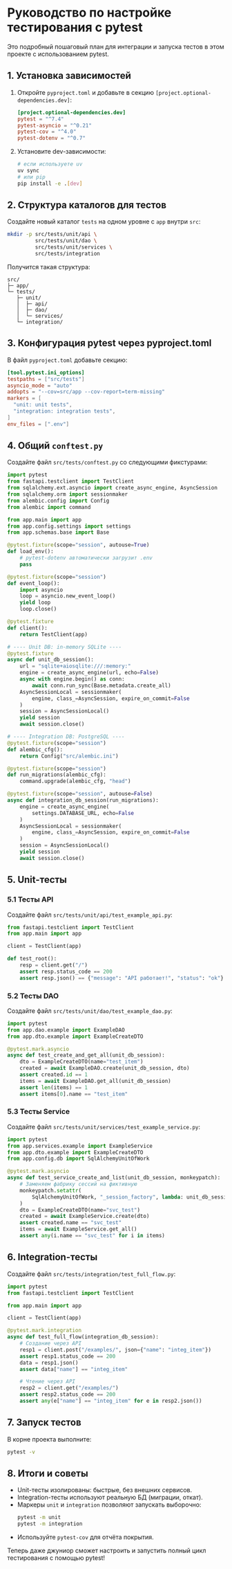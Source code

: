 # Руководство по настройке тестирования с pytest

Это подробный пошаговый план для интеграции и запуска тестов в этом проекте с использованием pytest.

## 1. Установка зависимостей

1. Откройте `pyproject.toml` и добавьте в секцию `[project.optional-dependencies.dev]`:
   ```toml
   [project.optional-dependencies.dev]
   pytest = "^7.4"
   pytest-asyncio = "^0.21"
   pytest-cov = "^4.0"
   pytest-dotenv = "^0.7"
   ```
2. Установите dev-зависимости:
   ```bash
   # если используете uv
   uv sync
   # или pip
   pip install -e .[dev]
   ```

## 2. Структура каталогов для тестов

Создайте новый каталог `tests` на одном уровне с `app` внутри `src`:
```bash
mkdir -p src/tests/unit/api \
         src/tests/unit/dao \
         src/tests/unit/services \
         src/tests/integration
```  
Получится такая структура:
```
src/
├─ app/
└─ tests/
   ├─ unit/
   │  ├─ api/
   │  ├─ dao/
   │  └─ services/
   └─ integration/
```

## 3. Конфигурация pytest через pyproject.toml

В файл `pyproject.toml` добавьте секцию:
```toml
[tool.pytest.ini_options]
testpaths = ["src/tests"]
asyncio_mode = "auto"
addopts = "--cov=src/app --cov-report=term-missing"
markers = [
  "unit: unit tests",
  "integration: integration tests",
]
env_files = [".env"]
```

## 4. Общий `conftest.py`

Создайте файл `src/tests/conftest.py` со следующими фикстурами:

```python
import pytest
from fastapi.testclient import TestClient
from sqlalchemy.ext.asyncio import create_async_engine, AsyncSession
from sqlalchemy.orm import sessionmaker
from alembic.config import Config
from alembic import command

from app.main import app
from app.config.settings import settings
from app.schemas.base import Base

@pytest.fixture(scope="session", autouse=True)
def load_env():
    # pytest-dotenv автоматически загрузит .env
    pass

@pytest.fixture(scope="session")
def event_loop():
    import asyncio
    loop = asyncio.new_event_loop()
    yield loop
    loop.close()

@pytest.fixture
def client():
    return TestClient(app)

# ---- Unit DB: in-memory SQLite ----
@pytest.fixture
async def unit_db_session():
    url = "sqlite+aiosqlite:///:memory:"
    engine = create_async_engine(url, echo=False)
    async with engine.begin() as conn:
        await conn.run_sync(Base.metadata.create_all)
    AsyncSessionLocal = sessionmaker(
        engine, class_=AsyncSession, expire_on_commit=False
    )
    session = AsyncSessionLocal()
    yield session
    await session.close()

# ---- Integration DB: PostgreSQL ----
@pytest.fixture(scope="session")
def alembic_cfg():
    return Config("src/alembic.ini")

@pytest.fixture(scope="session")
def run_migrations(alembic_cfg):
    command.upgrade(alembic_cfg, "head")

@pytest.fixture(scope="session", autouse=False)
async def integration_db_session(run_migrations):
    engine = create_async_engine(
        settings.DATABASE_URL, echo=False
    )
    AsyncSessionLocal = sessionmaker(
        engine, class_=AsyncSession, expire_on_commit=False
    )
    session = AsyncSessionLocal()
    yield session
    await session.close()
```

## 5. Unit-тесты

### 5.1 Тесты API

Создайте файл `src/tests/unit/api/test_example_api.py`:
```python
from fastapi.testclient import TestClient
from app.main import app

client = TestClient(app)

def test_root():
    resp = client.get("/")
    assert resp.status_code == 200
    assert resp.json() == {"message": "API работает!", "status": "ok"}
```

### 5.2 Тесты DAO

Создайте файл `src/tests/unit/dao/test_example_dao.py`:
```python
import pytest
from app.dao.example import ExampleDAO
from app.dto.example import ExampleCreateDTO

@pytest.mark.asyncio
async def test_create_and_get_all(unit_db_session):
    dto = ExampleCreateDTO(name="test_item")
    created = await ExampleDAO.create(unit_db_session, dto)
    assert created.id == 1
    items = await ExampleDAO.get_all(unit_db_session)
    assert len(items) == 1
    assert items[0].name == "test_item"
```

### 5.3 Тесты Service

Создайте файл `src/tests/unit/services/test_example_service.py`:
```python
import pytest
from app.services.example import ExampleService
from app.dto.example import ExampleCreateDTO
from app.config.db import SqlAlchemyUnitOfWork

@pytest.mark.asyncio
async def test_service_create_and_list(unit_db_session, monkeypatch):
    # Заменяем фабрику сессий на фиктивную
    monkeypatch.setattr(
        SqlAlchemyUnitOfWork, "_session_factory", lambda: unit_db_session
    )
    dto = ExampleCreateDTO(name="svc_test")
    created = await ExampleService.create(dto)
    assert created.name == "svc_test"
    items = await ExampleService.get_all()
    assert any(i.name == "svc_test" for i in items)
```

## 6. Integration-тесты

Создайте файл `src/tests/integration/test_full_flow.py`:
```python
import pytest
from fastapi.testclient import TestClient

from app.main import app

client = TestClient(app)

@pytest.mark.integration
async def test_full_flow(integration_db_session):
    # Создание через API
    resp1 = client.post("/examples/", json={"name": "integ_item"})
    assert resp1.status_code == 200
    data = resp1.json()
    assert data["name"] == "integ_item"

    # Чтение через API
    resp2 = client.get("/examples/")
    assert resp2.status_code == 200
    assert any(e["name"] == "integ_item" for e in resp2.json())
```

## 7. Запуск тестов

В корне проекта выполните:
```bash
pytest -v
```

## 8. Итоги и советы

- Unit-тесты изолированы: быстрые, без внешних сервисов.
- Integration-тесты используют реальную БД (миграции, откат).
- Маркеры `unit` и `integration` позволяют запускать выборочно:
  ```bash
  pytest -m unit
  pytest -m integration
  ```
- Используйте `pytest-cov` для отчёта покрытия.

Теперь даже джуниор сможет настроить и запустить полный цикл тестирования с помощью pytest!

